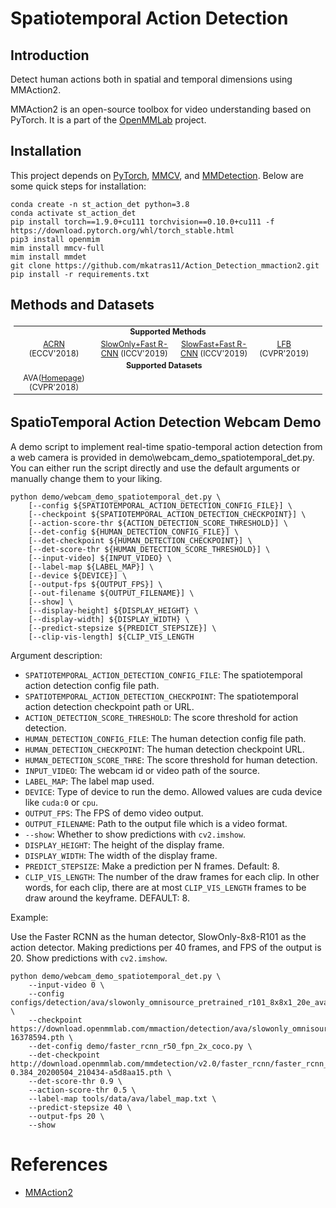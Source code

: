 # Spatiotemporal Action Detection

## Introduction
Detect human actions both in spatial and temporal dimensions using MMAction2.

MMAction2 is an open-source toolbox for video understanding based on PyTorch.
It is a part of the [OpenMMLab](https://openmmlab.com/) project.

## Installation

This project depends on [PyTorch](https://pytorch.org/), [MMCV](https://github.com/open-mmlab/mmcv), and [MMDetection](https://github.com/open-mmlab/mmdetection).
Below are some quick steps for installation:

```shell
conda create -n st_action_det python=3.8 
conda activate st_action_det
pip install torch==1.9.0+cu111 torchvision==0.10.0+cu111 -f https://download.pytorch.org/whl/torch_stable.html
pip3 install openmim
mim install mmcv-full
mim install mmdet 
git clone https://github.com/mkatras11/Action_Detection_mmaction2.git
pip install -r requirements.txt
```

## Methods and Datasets

<table style="margin-left:auto;margin-right:auto;font-size:1.3vw;padding:3px 5px;text-align:center;vertical-align:center;">
  <tr>
    <td colspan="5" style="font-weight:bold;">Supported Methods</td>
  </tr>
  <tr>
    <td><a href="https://github.com/mkatras11/Action_Detection_mmaction2/tree/main/configs/detection/acrn/README.md">ACRN</a> (ECCV'2018)</td>
    <td><a href="https://github.com/mkatras11/Action_Detection_mmaction2/tree/main/configs/detection/ava/README.md">SlowOnly+Fast R-CNN</a> (ICCV'2019)</td>
    <td><a href="https://github.com/mkatras11/Action_Detection_mmaction2/tree/main/configs/detection/ava/README.md">SlowFast+Fast R-CNN</a> (ICCV'2019)</td>
    <td><a href="https://github.com/mkatras11/Action_Detection_mmaction2/tree/main/configs/detection/lfb/README.md">LFB</a> (CVPR'2019)</td>
    <td></td>
  </tr>
  <tr>
    <td colspan="4" style="font-weight:bold;">Supported Datasets</td>
  </tr>
  <tr>
    <td> AVA(<a href="https://research.google.com/ava/index.html">Homepage</a>) (CVPR'2018)</td>
  </tr>
  <tr>
</table>


## SpatioTemporal Action Detection Webcam Demo

A demo script to implement real-time spatio-temporal action detection from a web camera is provided in demo\webcam_demo_spatiotemporal_det.py.
You can either run the script directly and use the default arguments or manually change them to your liking.  

```shell
python demo/webcam_demo_spatiotemporal_det.py \
    [--config ${SPATIOTEMPORAL_ACTION_DETECTION_CONFIG_FILE}] \
    [--checkpoint ${SPATIOTEMPORAL_ACTION_DETECTION_CHECKPOINT}] \
    [--action-score-thr ${ACTION_DETECTION_SCORE_THRESHOLD}] \
    [--det-config ${HUMAN_DETECTION_CONFIG_FILE}] \
    [--det-checkpoint ${HUMAN_DETECTION_CHECKPOINT}] \
    [--det-score-thr ${HUMAN_DETECTION_SCORE_THRESHOLD}] \
    [--input-video] ${INPUT_VIDEO} \
    [--label-map ${LABEL_MAP}] \
    [--device ${DEVICE}] \
    [--output-fps ${OUTPUT_FPS}] \
    [--out-filename ${OUTPUT_FILENAME}] \
    [--show] \
    [--display-height] ${DISPLAY_HEIGHT} \
    [--display-width] ${DISPLAY_WIDTH} \
    [--predict-stepsize ${PREDICT_STEPSIZE}] \
    [--clip-vis-length] ${CLIP_VIS_LENGTH
```

Argument description:

- `SPATIOTEMPORAL_ACTION_DETECTION_CONFIG_FILE`: The spatiotemporal action detection config file path.
- `SPATIOTEMPORAL_ACTION_DETECTION_CHECKPOINT`: The spatiotemporal action detection checkpoint path or URL.
- `ACTION_DETECTION_SCORE_THRESHOLD`: The score threshold for action detection.
- `HUMAN_DETECTION_CONFIG_FILE`: The human detection config file path.
- `HUMAN_DETECTION_CHECKPOINT`: The human detection checkpoint URL.
- `HUMAN_DETECTION_SCORE_THRE`: The score threshold for human detection.
- `INPUT_VIDEO`: The webcam id or video path of the source.
- `LABEL_MAP`: The label map used.
- `DEVICE`: Type of device to run the demo. Allowed values are cuda device like `cuda:0` or `cpu`.
- `OUTPUT_FPS`: The FPS of demo video output.
- `OUTPUT_FILENAME`: Path to the output file which is a video format.
- `--show`: Whether to show predictions with `cv2.imshow`.
- `DISPLAY_HEIGHT`: The height of the display frame.
- `DISPLAY_WIDTH`: The width of the display frame.
- `PREDICT_STEPSIZE`: Make a prediction per N frames. Default: 8.
- `CLIP_VIS_LENGTH`: The number of the draw frames for each clip. In other words, for each clip, there are at most `CLIP_VIS_LENGTH` frames to be draw around the keyframe. DEFAULT: 8.

Example:

 Use the Faster RCNN as the human detector, SlowOnly-8x8-R101 as the action detector. Making predictions per 40 frames, and FPS of the output is 20. Show predictions with `cv2.imshow`.

```shell
python demo/webcam_demo_spatiotemporal_det.py \
    --input-video 0 \
    --config configs/detection/ava/slowonly_omnisource_pretrained_r101_8x8x1_20e_ava_rgb.py \
    --checkpoint https://download.openmmlab.com/mmaction/detection/ava/slowonly_omnisource_pretrained_r101_8x8x1_20e_ava_rgb/slowonly_omnisource_pretrained_r101_8x8x1_20e_ava_rgb_20201217-16378594.pth \
    --det-config demo/faster_rcnn_r50_fpn_2x_coco.py \
    --det-checkpoint http://download.openmmlab.com/mmdetection/v2.0/faster_rcnn/faster_rcnn_r50_fpn_2x_coco/faster_rcnn_r50_fpn_2x_coco_bbox_mAP-0.384_20200504_210434-a5d8aa15.pth \
    --det-score-thr 0.9 \
    --action-score-thr 0.5 \
    --label-map tools/data/ava/label_map.txt \
    --predict-stepsize 40 \
    --output-fps 20 \
    --show
```


# References
* [MMAction2](https://github.com/open-mmlab/mmaction2)

